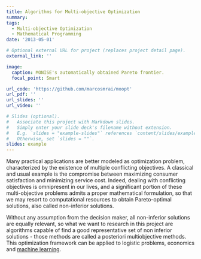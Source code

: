 ```yaml
---
title: Algorithms for Multi-objective Optimization
summary: 
tags:
  - Multi-objective Optimization
  - Mathematical Programming
date: '2013-05-01'

# Optional external URL for project (replaces project detail page).
external_link: ''

image:
  caption: MONISE's automatically obtained Pareto frontier.
  focal_point: Smart

url_code: 'https://github.com/marcosmrai/moopt'
url_pdf: ''
url_slides: ''
url_video: ''

# Slides (optional).
#   Associate this project with Markdown slides.
#   Simply enter your slide deck's filename without extension.
#   E.g. `slides = "example-slides"` references `content/slides/example-slides.md`.
#   Otherwise, set `slides = ""`.
slides: example
---
```


Many practical applications are better modeled as optimization problem, characterized by the existence of multiple conflicting objectives. A classical and usual example is the compromise between maximizing consumer satisfaction and minimizing service cost. Indeed, dealing with conflicting objectives is omnipresent in our lives, and a significant portion of these multi-objective problems admits a proper mathematical formulation, so that we may resort to computational resources to obtain Pareto-optimal solutions, also called non-inferior solutions. 

Without any assumption from the decision maker, all non-inferior solutions are equally relevant, so what we want to research in this project are algorithms capable of find a good representative set of non inferior solutions - those methods are called a posteriori multiobjective methods. This optimization framework can be applied to logistic problems, economics and [machine learning](../mol/).
